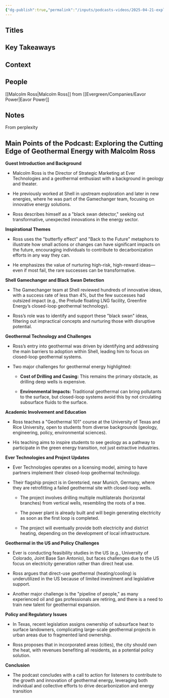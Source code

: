 ```yaml
---
{"dg-publish":true,"permalink":"/inputs/podcasts-videos/2025-04-21-exploring-geothermal-with-malcolm-ross-geothermal-unleashed/","tags":["podcast_notes"]}
---
```


## Titles


## Key Takeaways


## Context



## People
[[Malcolm Ross\|Malcolm Ross]] from [[Evergreen/Companies/Eavor Power\|Eavor Power]]



## Notes

From perplexity

## Main Points of the Podcast: Exploring the Cutting Edge of Geothermal Energy with Malcolm Ross

**Guest Introduction and Background**

- Malcolm Ross is the Director of Strategic Marketing at Ever Technologies and a geothermal enthusiast with a background in geology and theater.
    
- He previously worked at Shell in upstream exploration and later in new energies, where he was part of the Gamechanger team, focusing on innovative energy solutions.
    
- Ross describes himself as a "black swan detector," seeking out transformative, unexpected innovations in the energy sector.
    

**Inspirational Themes**

- Ross uses the "butterfly effect" and "Back to the Future" metaphors to illustrate how small actions or changes can have significant impacts on the future, encouraging individuals to contribute to decarbonization efforts in any way they can.
    
- He emphasizes the value of nurturing high-risk, high-reward ideas—even if most fail, the rare successes can be transformative.
    

**Shell Gamechanger and Black Swan Detection**

- The Gamechanger team at Shell reviewed hundreds of innovative ideas, with a success rate of less than 4%, but the few successes had outsized impact (e.g., the Prelude floating LNG facility, Greenfire Energy’s closed-loop geothermal technology).
    
- Ross’s role was to identify and support these "black swan" ideas, filtering out impractical concepts and nurturing those with disruptive potential.
    

**Geothermal Technology and Challenges**

- Ross’s entry into geothermal was driven by identifying and addressing the main barriers to adoption within Shell, leading him to focus on closed-loop geothermal systems.
    
- Two major challenges for geothermal energy highlighted:
    
    - **Cost of Drilling and Casing:** This remains the primary obstacle, as drilling deep wells is expensive.
        
    - **Environmental Impacts:** Traditional geothermal can bring pollutants to the surface, but closed-loop systems avoid this by not circulating subsurface fluids to the surface.
        

**Academic Involvement and Education**

- Ross teaches a "Geothermal 101" course at the University of Texas and Rice University, open to students from diverse backgrounds (geology, engineering, policy, environmental sciences).
    
- His teaching aims to inspire students to see geology as a pathway to participate in the green energy transition, not just extractive industries.
    

**Ever Technologies and Project Updates**

- Ever Technologies operates on a licensing model, aiming to have partners implement their closed-loop geothermal technology.
    
- Their flagship project is in Geretsried, near Munich, Germany, where they are retrofitting a failed geothermal site with closed-loop wells.
    
    - The project involves drilling multiple multilaterals (horizontal branches) from vertical wells, resembling the roots of a tree.
        
    - The power plant is already built and will begin generating electricity as soon as the first loop is completed.
        
    - The project will eventually provide both electricity and district heating, depending on the development of local infrastructure.
        

**Geothermal in the US and Policy Challenges**

- Ever is conducting feasibility studies in the US (e.g., University of Colorado, Joint Base San Antonio), but faces challenges due to the US focus on electricity generation rather than direct heat use.
    
- Ross argues that direct-use geothermal (heating/cooling) is underutilized in the US because of limited investment and legislative support.
    
- Another major challenge is the "pipeline of people," as many experienced oil and gas professionals are retiring, and there is a need to train new talent for geothermal expansion.
    

**Policy and Regulatory Issues**

- In Texas, recent legislation assigns ownership of subsurface heat to surface landowners, complicating large-scale geothermal projects in urban areas due to fragmented land ownership.
    
- Ross proposes that in incorporated areas (cities), the city should own the heat, with revenues benefiting all residents, as a potential policy solution.
    

**Conclusion**

- The podcast concludes with a call to action for listeners to contribute to the growth and innovation of geothermal energy, leveraging both individual and collective efforts to drive decarbonization and energy transition
